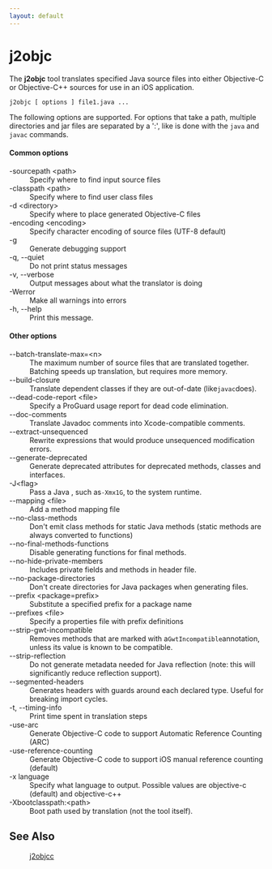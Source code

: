 ```yaml
---
layout: default
---
```


# j2objc

The **j2objc** tool translates specified Java source files into either Objective-C or
Objective-C++ sources for use in an iOS application.

    j2objc [ options ] file1.java ...

The following options are supported. For options that take a path, multiple directories and jar files are separated by a ':', like is done with the `java` and `javac` commands.

#### Common options
<dl>
<dt>-sourcepath &lt;path&gt;</dt>
<dd>Specify where to find input source files</dd>

<dt>-classpath &lt;path&gt;</dt>
<dd>Specify where to find user class files</dd>

<dt>-d &lt;directory&gt;</dt>
<dd>Specify where to place generated Objective-C files</dd>

<dt>-encoding &lt;encoding&gt;</dt>
<dd>Specify character encoding of source files (UTF-8 default)</dd>

<dt>-g</dt>
<dd>Generate debugging support</dd>

<dt>-q, --quiet</dt>
<dd>Do not print status messages</dd>

<dt>-v, --verbose</dt>
<dd>Output messages about what the translator is doing</dd>

<dt>-Werror</dt>
<dd>Make all warnings into errors</dd>

<dt>-h, --help</dt>
<dd>Print this message.</dd>
</dl>

#### Other options
<dl>
<dt>--batch-translate-max=&lt;n&gt;</dt>
<dd>The maximum number of source files that are translated together. Batching speeds up translation, but
requires more memory.</dd>

<dt>--build-closure</dt>
<dd>Translate dependent classes if they are out-of-date (like<code>javac</code>does).

<dt>--dead-code-report &lt;file&gt;</dt>
<dd>Specify a ProGuard usage report for dead code elimination.</dd>

<dt>--doc-comments</dt>
<dd>Translate Javadoc comments into Xcode-compatible comments.</dd>

<dt>--extract-unsequenced</dt>
<dd>Rewrite expressions that would produce unsequenced modification errors.</dd>

<dt>--generate-deprecated</dt>
<dd>Generate deprecated attributes for deprecated methods, classes and interfaces.</dd>

<dt>-J&lt;flag&gt;</dt>
<dd>Pass a Java <flag>, such as<code>-Xmx1G</code>, to the system runtime.

<dt>--mapping &lt;file&gt;</dt>
<dd>Add a method mapping file</dd>

<dt>--no-class-methods</dt>
<dd>Don't emit class methods for static Java methods (static methods are always converted to functions)</dd>

<dt>--no-final-methods-functions</dt>
<dd>Disable generating functions for final methods.</dd>

<dt>--no-hide-private-members</dt>
<dd>Includes private fields and methods in header file.</dd>

<dt>--no-package-directories</dt>
<dd>Don't create directories for Java packages when generating files.</dd>

<dt>--prefix &lt;package=prefix&gt;</dt>
<dd>Substitute a specified prefix for a package name</dd>

<dt>--prefixes &lt;file&gt;</dt>
<dd>Specify a properties file with prefix definitions</dd>

<dt>--strip-gwt-incompatible</dt>
<dd>Removes methods that are marked with a<code>GwtIncompatible</code>annotation, unless its value is known to be compatible.</dd>

<dt>--strip-reflection</dt>
<dd>Do not generate metadata needed for Java reflection (note: this will significantly reduce reflection support).</dd>

<dt>--segmented-headers</dt>
<dd>Generates headers with guards around each declared type. Useful for breaking import cycles.</dd>

<dt>-t, --timing-info</dt>
<dd>Print time spent in translation steps</dd>

<dt>-use-arc</dt>
<dd>Generate Objective-C code to support Automatic Reference Counting (ARC)</dd>

<dt>-use-reference-counting</dt>
<dd>Generate Objective-C code to support iOS manual
reference counting (default)</dd>

<dt>-x language</dt>
<dd>Specify what language to output.  Possible values
are objective-c (default) and objective-c++</dd>

<dt>-Xbootclasspath:&lt;path&gt;</dt>
<dd>Boot path used by translation (not the tool itself).</dd>
</dl>

<h2>See Also</h2>

<dl><dd><a href="j2objcc.html">j2objcc</a></dd></dl>
